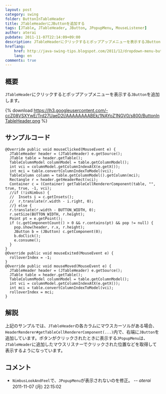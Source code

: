 ```yaml
---
layout: post
category: swing
folder: ButtonInTableHeader
title: JTableHeaderにJButtonを追加する
tags: [JTable, JTableHeader, JButton, JPopupMenu, MouseListener]
author: aterai
pubdate: 2011-11-07T22:14:09+09:00
description: JTableHeaderにクリックするとポップアップメニューを表示するJButtonを追加します。
hreflang:
    href: http://java-swing-tips.blogspot.com/2011/12/dropdown-menu-button-in-jtableheader.html
    lang: en
comments: true
---
```

## 概要
`JTableHeader`にクリックするとポップアップメニューを表示する`JButton`を追加します。

{% download https://lh3.googleusercontent.com/-ccZ08VSXYwE/Trd27UaeD2I/AAAAAAAABEk/1NAYoZ1NGV0/s800/ButtonInTableHeader.png %}

## サンプルコード
<pre class="prettyprint"><code>@Override public void mouseClicked(MouseEvent e) {
  JTableHeader header = (JTableHeader) e.getSource();
  JTable table = header.getTable();
  TableColumnModel columnModel = table.getColumnModel();
  int vci = columnModel.getColumnIndexAtX(e.getX());
  int mci = table.convertColumnIndexToModel(vci);
  TableColumn column = table.getColumnModel().getColumn(mci);
  Rectangle r = header.getHeaderRect(vci);
  Container c = (Container) getTableCellRendererComponent(table, "", true, true, -1, vci);
  //if (!isNimbus) {
  //  Insets i = c.getInsets();
  //  r.translate(r.width - i.right, 0);
  //} else {
  r.translate(r.width - BUTTON_WIDTH, 0);
  r.setSize(BUTTON_WIDTH, r.height);
  Point pt = e.getPoint();
  if (c.getComponentCount() &gt; 0 &amp;&amp; r.contains(pt) &amp;&amp; pop != null) {
    pop.show(header, r.x, r.height);
    JButton b = (JButton) c.getComponent(0);
    b.doClick();
    e.consume();
  }
}
@Override public void mouseExited(MouseEvent e) {
  rolloverIndex = -1;
}
@Override public void mouseMoved(MouseEvent e) {
  JTableHeader header = (JTableHeader) e.getSource();
  JTable table = header.getTable();
  TableColumnModel columnModel = table.getColumnModel();
  int vci = columnModel.getColumnIndexAtX(e.getX());
  int mci = table.convertColumnIndexToModel(vci);
  rolloverIndex = mci;
}
</code></pre>

## 解説
上記のサンプルでは、`JTableHeader`の各カラムにマウスカーソルがある場合、`HeaderRenderer#getTableCellRendererComponent(...)`内で、右端に`JButton`を追加しています。ボタンがクリックされたときに表示する`JPopupMenu`は、`JTableHeader`に追加したマウスリスナーでクリックされた位置などを取得して表示するようになっています。

## コメント
- `NimbusLookAndFeel`で、`JPopupMenu`が表示されないのを修正。 -- *aterai* 2011-11-07 (月) 22:15:02

<!-- dummy comment line for breaking list -->
